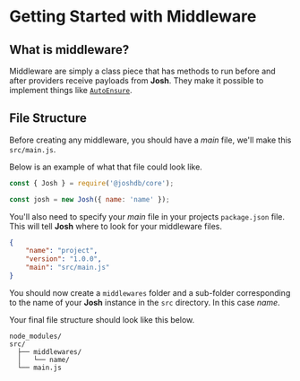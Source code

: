 # Getting Started with Middleware

## What is middleware?

Middleware are simply a class piece that has methods to run before and after providers receive payloads from **Josh**. They make it possible to implement things like [`AutoEnsure`](https://github.com/RealShadowNova/joshdb-core/blob/main/src/middlewares/CoreAutoEnsure.ts).

## File Structure

Before creating any middleware, you should have a _main_ file, we'll make this `src/main.js`.

Below is an example of what that file could look like.

```javascript
const { Josh } = require('@joshdb/core');

const josh = new Josh({ name: 'name' });
```

You'll also need to specify your _main_ file in your projects `package.json` file. This will tell **Josh** where to look for your middleware files.

```json
{
	"name": "project",
	"version": "1.0.0",
	"main": "src/main.js"
}
```

You should now create a `middlewares` folder and a sub-folder corresponding to the name of your **Josh** instance in the `src` directory. In this case _name_.

Your final file structure should look like this below.

```
node_modules/
src/
  ├── middlewares/
  │   └── name/
  └── main.js
```
